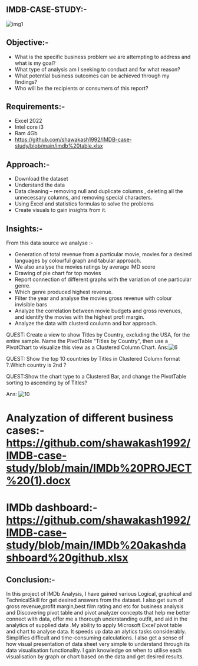 ## IMDB-CASE-STUDY:-

![img1](https://github.com/shawakash1992/IMDB-case-study/assets/157875263/7e1ba6d0-ce32-412a-a997-081ae0e6734d)




     




                        




## Objective:-
* What is the specific business problem we are attempting to address and what is my goal?
* What type of analysis am I seeking to conduct and for what reason?
* What potential business outcomes can be achieved through my findings?
* Who will be the recipients or consumers of this report? 

## Requirements:-
* Excel 2022
* Intel core i3
* Ram 4Gb
* https://github.com/shawakash1992/IMDB-case-study/blob/main/imdb%20table.xlsx

## Approach:-
* Download the dataset
* Understand the data
* Data cleaning – removing null and duplicate columns , deleting all the unnecessary columns, and removing special characters.
* Using Excel and statistics formulas to solve the problems
* Create visuals to gain insights from it.

## Insights:-
 From this data source we analyse :-
* Generation of total revenue from a particular movie, movies for a desired languages by colourful graph and tabular approach.
* We also analyse the movies ratings by average IMD score
* Drawing of pie chart for top movies
* Report connection of different graphs with the variation of one particular genre.
* Which genre produced highest revenue.
* Filter the year and analyse the movies gross revenue with colour invisible bars
* Analyze the correlation between movie budgets and gross revenues, and identify the movies with the highest profi margin.
* Analyze the data with clusterd coulumn and bar approach.


QUEST:	Create a view to show Titles by Country, excluding the USA,
for the entire sample. Name the PivotTable "Titles by Country",
then use a PivotChart to visualize this view as
a Clustered Column Chart.
Ans:![6](https://github.com/shawakash1992/IMDB-case-study/assets/157875263/e9bc4d79-e0e2-44d6-9e07-4c6d29376762)

QUEST:	Show the top 10 countries by Titles in Clustered Column format  ?.Which country is 2nd ?

QUEST:Show the chart type to a Clustered Bar, and change the
PivotTable sorting to ascending by of Titles?

Ans:
![10](https://github.com/shawakash1992/IMDB-case-study/assets/157875263/2527fdf8-4d0b-4169-a619-7d30827ad88f)











































































































  # Analyzation of different business cases:- https://github.com/shawakash1992/IMDB-case-study/blob/main/IMDb%20PROJECT%20(1).docx 
  # IMDb dashboard:-https://github.com/shawakash1992/IMDB-case-study/blob/main/IMDb%20akashdashboard%20github.xlsx
  

  






































  

## Conclusion:-  
          
 In this project of IMDb Analysis, I have gained various Logical, graphical and TechnicalSkill for get desired answers from the 
 dataset. I also get sum of  gross revenue,profit margin,best film rating and etc for business analysis  and Discovering pivot table 
and pivot analyzer concepts that help me better connect with data, offer me a thorough understanding outfit, and aid in the analytics 
 of supplied data .My ability to apply  Microsoft Excel'pivot table and chart to analyse data. It speeds up data an  alytics tasks  considerably. Simplifies difficult and time-consuming calculations. I also get a sense of how visual presentation of data sheet very 
 simple to understand through its data visualisation functionality. I gain knowledge on when to utilise each visualisation by graph or
  chart based on the data and  get desired results.

